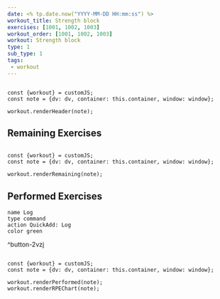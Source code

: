 ```yaml
---
date: <% tp.date.now("YYYY-MM-DD HH:mm:ss") %>
workout_title: Strength block
exercises: [1001, 1002, 1003]
workout_order: [1001, 1002, 1003]
workout: Strength block
type: 1
sub_type: 1
tags:
 - workout
---
```


```dataviewjs

const {workout} = customJS;
const note = {dv: dv, container: this.container, window: window};

workout.renderHeader(note);

```

## Remaining Exercises

```dataviewjs 

const {workout} = customJS; 
const note = {dv: dv, container: this.container, window: window}; 

workout.renderRemaining(note); 
```

## Performed Exercises
```button
name Log
type command
action QuickAdd: Log
color green
```
^button-2vzj
```dataviewjs

const {workout} = customJS;
const note = {dv: dv, container: this.container, window: window};

workout.renderPerformed(note);
workout.renderRPEChart(note);

```

